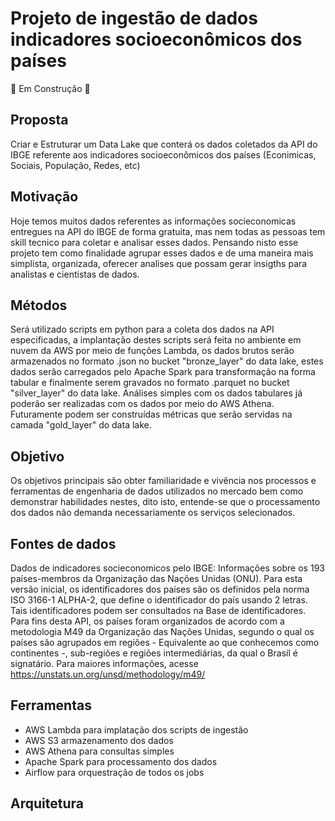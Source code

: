# Projeto de ingestão de dados indicadores socioeconômicos dos países

🚧 Em Construção 🚧

## Proposta

Criar e Estruturar um Data Lake que conterá os dados coletados da API do IBGE referente aos indicadores socioeconômicos dos países (Econimicas, Sociais, População, Redes, etc)

## Motivação

Hoje temos muitos dados referentes as informações socieconomicas entregues na API do IBGE de forma gratuita, mas nem todas as pessoas tem skill tecnico para coletar e analisar esses dados. Pensando nisto esse projeto tem como finalidade agrupar esses dados e de uma maneira mais simplista, organizada, oferecer analises que possam gerar insigths para analistas e cientistas de dados. 

## Métodos

Será utilizado scripts em python para a coleta dos dados na API especificadas, a implantação destes scripts será feita no ambiente em nuvem da AWS por meio de funções Lambda, os dados brutos serão armazenados no formato .json no bucket "bronze_layer" do data lake, estes dados serão carregados pelo Apache Spark para transformação na forma tabular e finalmente serem gravados no formato .parquet no bucket "silver_layer" do data lake. Análises simples com os dados tabulares já poderão ser realizadas com os dados por meio do AWS Athena. Futuramente podem ser construídas métricas que serão servidas na camada "gold_layer" do data lake.

## Objetivo

Os objetivos principais são obter familiaridade e vivência nos processos e ferramentas de engenharia de dados utilizados no mercado bem como demonstrar habilidades nestes, dito isto, entende-se que o processamento dos dados não demanda necessariamente os serviços selecionados.

## Fontes de dados

Dados de indicadores socieconomicos pelo IBGE: Informações sobre os 193 países-membros da Organização das Nações Unidas (ONU). Para esta versão inicial, os identificadores dos países são os definidos pela norma ISO 3166-1 ALPHA-2, que define o identificador do país usando 2 letras. Tais identificadores podem ser consultados na Base de identificadores. Para fins desta API, os países foram organizados de acordo com a metodologia M49 da Organização das Nações Unidas, segundo o qual os países são agrupados em regiões - Equivalente ao que conhecemos como continentes -, sub-regiões e regiões intermediárias, da qual o Brasil é signatário. Para maiores informações, acesse https://unstats.un.org/unsd/methodology/m49/

## Ferramentas

- AWS Lambda para implatação dos scripts de ingestão
- AWS S3 armazenamento dos dados
- AWS Athena para consultas simples
- Apache Spark para processamento dos dados
- Airflow para orquestração de todos os jobs

## Arquitetura
